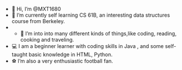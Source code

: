 - 👋 Hi, I’m @MXT1680
- 🌱 I’m currently self learning CS 61B, an interesting data structures course from Berkeley.
- - 👀 I’m into into many different kinds of things,like coding, reading, cooking and traveling.
- 💻 I am a beginner learner with coding skills in Java , and some self-taught basic knowledge in HTML, Python.
- ⚽️ I’m also a very enthusiastic football fan.


<!---
MXT1680/MXT1680 is a ✨ special ✨ repository because its `README.md` (this file) appears on your GitHub profile.
You can click the Preview link to take a look at your changes.
--->
